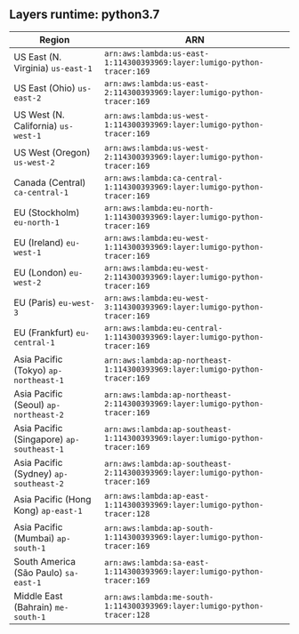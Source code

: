 Layers runtime: python3.7
----
| Region | ARN |
| --- | --- |
|US East (N. Virginia)  `us-east-1`|`arn:aws:lambda:us-east-1:114300393969:layer:lumigo-python-tracer:169`|
|US East (Ohio)  `us-east-2`|`arn:aws:lambda:us-east-2:114300393969:layer:lumigo-python-tracer:169`|
|US West (N. California)  `us-west-1`|`arn:aws:lambda:us-west-1:114300393969:layer:lumigo-python-tracer:169`|
|US West (Oregon)  `us-west-2`|`arn:aws:lambda:us-west-2:114300393969:layer:lumigo-python-tracer:169`|
|Canada (Central)  `ca-central-1`|`arn:aws:lambda:ca-central-1:114300393969:layer:lumigo-python-tracer:169`|
|EU (Stockholm)  `eu-north-1`|`arn:aws:lambda:eu-north-1:114300393969:layer:lumigo-python-tracer:169`|
|EU (Ireland)  `eu-west-1`|`arn:aws:lambda:eu-west-1:114300393969:layer:lumigo-python-tracer:169`|
|EU (London)  `eu-west-2`|`arn:aws:lambda:eu-west-2:114300393969:layer:lumigo-python-tracer:169`|
|EU (Paris)  `eu-west-3`|`arn:aws:lambda:eu-west-3:114300393969:layer:lumigo-python-tracer:169`|
|EU (Frankfurt)  `eu-central-1`|`arn:aws:lambda:eu-central-1:114300393969:layer:lumigo-python-tracer:169`|
|Asia Pacific (Tokyo)  `ap-northeast-1`|`arn:aws:lambda:ap-northeast-1:114300393969:layer:lumigo-python-tracer:169`|
|Asia Pacific (Seoul)  `ap-northeast-2`|`arn:aws:lambda:ap-northeast-2:114300393969:layer:lumigo-python-tracer:169`|
|Asia Pacific (Singapore)  `ap-southeast-1`|`arn:aws:lambda:ap-southeast-1:114300393969:layer:lumigo-python-tracer:169`|
|Asia Pacific (Sydney)  `ap-southeast-2`|`arn:aws:lambda:ap-southeast-2:114300393969:layer:lumigo-python-tracer:169`|
|Asia Pacific (Hong Kong)  `ap-east-1`|`arn:aws:lambda:ap-east-1:114300393969:layer:lumigo-python-tracer:128`|
|Asia Pacific (Mumbai)  `ap-south-1`|`arn:aws:lambda:ap-south-1:114300393969:layer:lumigo-python-tracer:169`|
|South America (São Paulo)  `sa-east-1`|`arn:aws:lambda:sa-east-1:114300393969:layer:lumigo-python-tracer:169`|
|Middle East (Bahrain)  `me-south-1`|`arn:aws:lambda:me-south-1:114300393969:layer:lumigo-python-tracer:128`|
